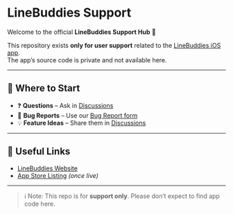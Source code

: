 # LineBuddies Support

Welcome to the official **LineBuddies Support Hub** 👋

This repository exists **only for user support** related to the [LineBuddies iOS app](https://linebuddies.app).  
The app’s source code is private and not available here.

---

## 📌 Where to Start

- ❓ **Questions** – Ask in [Discussions](https://github.com/Gallo446/linebuddies-support/discussions/categories/q-a)
- 🐛 **Bug Reports** – Use our [Bug Report form](https://github.com/Gallo446/linebuddies-support/issues/new?template=bug_report.yml)
- 💡 **Feature Ideas** – Share them in [Discussions](https://github.com/Gallo446/linebuddies-support/discussions/categories/feature-requests)

---

## 🔗 Useful Links
- [LineBuddies Website](https://linebuddies.app)
- [App Store Listing](#) *(once live)*

---

> ℹ️ Note: This repo is for **support only**. Please don’t expect to find app code here.
